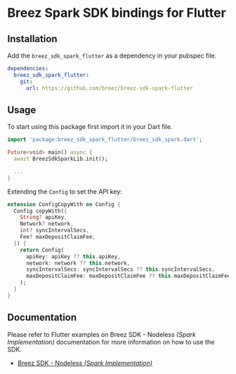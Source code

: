 # Breez Spark SDK bindings for Flutter

## Installation

Add the `breez_sdk_spark_flutter` as a dependency in your pubspec file.

```yaml
dependencies:
  breez_sdk_spark_flutter:
    git:
      url: https://github.com/breez/breez-sdk-spark-flutter
```

## Usage

To start using this package first import it in your Dart file.

```dart
import 'package:breez_sdk_spark_flutter/breez_sdk_spark.dart';

Future<void> main() async {
  await BreezSdkSparkLib.init();

  ...
}
```

Extending the `Config` to set the API key:

```dart
extension ConfigCopyWith on Config {
  Config copyWith({
    String? apiKey,
    Network? network,
    int? syncIntervalSecs,
    Fee? maxDepositClaimFee,
  }) {
    return Config(
      apiKey: apiKey ?? this.apiKey,
      network: network ?? this.network,
      syncIntervalSecs: syncIntervalSecs ?? this.syncIntervalSecs,
      maxDepositClaimFee: maxDepositClaimFee ?? this.maxDepositClaimFee,
    );
  }
}
```

## Documentation

Please refer to Flutter examples on Breez SDK - Nodeless *(Spark Implementation)* documentation for more information on how to use the SDK.

- [Breez SDK - Nodeless *(Spark Implementation)*](https://sdk-doc-spark.breez.technology/)
